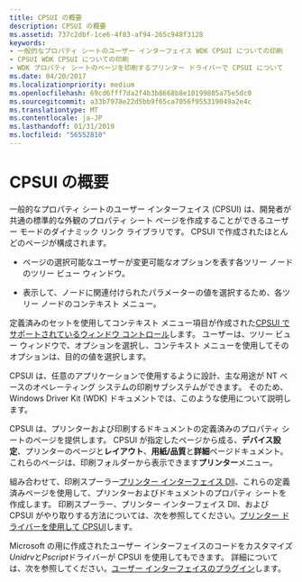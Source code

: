 ```yaml
---
title: CPSUI の概要
description: CPSUI の概要
ms.assetid: 737c2dbf-1ce6-4f83-af94-265c948f3128
keywords:
- 一般的なプロパティ シートのユーザー インターフェイス WDK CPSUI についての印刷
- CPSUI WDK CPSUI についての印刷
- WDK プロパティ シートのページを印刷するプリンター ドライバーで CPSUI について
ms.date: 04/20/2017
ms.localizationpriority: medium
ms.openlocfilehash: 69cd6fff7da2f4b3b8668b8e10199805a75e5dc0
ms.sourcegitcommit: a33b7978e22d5bb9f65ca7056f955319049a2e4c
ms.translationtype: MT
ms.contentlocale: ja-JP
ms.lasthandoff: 01/31/2019
ms.locfileid: "56552810"
---
```

# <a name="introduction-to-cpsui"></a>CPSUI の概要





一般的なプロパティ シートのユーザー インターフェイス (CPSUI) は、開発者が共通の標準的な外観のプロパティ シート ページを作成することができるユーザー モードのダイナミック リンク ライブラリです。 CPSUI で作成されたほとんどのページが構成されます。

-   ページの選択可能なユーザーが変更可能なオプションを表す各ツリー ノードのツリー ビュー ウィンドウ。

-   表示して、ノードに関連付けられたパラメーターの値を選択するため、各ツリー ノードのコンテキスト メニュー。

定義済みのセットを使用してコンテキスト メニュー項目が作成された[CPSUI でサポートされているウィンドウ コントロール](cpsui-supported-window-controls.md)します。 ユーザーは、ツリー ビュー ウィンドウで、オプションを選択し、コンテキスト メニューを使用してそのオプションは、目的の値を選択します。

CPSUI は、任意のアプリケーションで使用するように設計、主な用途が NT ベースのオペレーティング システムの印刷サブシステムができます。 そのため、Windows Driver Kit (WDK) ドキュメントでは、このような使用について説明します。

CPSUI は、プリンターおよび印刷するドキュメントの定義済みのプロパティ シートのページを提供します。 CPSUI が指定したページから成る、**デバイス設定**、プリンターのページと**レイアウト**、**用紙/品質**と**詳細**ページドキュメント。 これらのページは、印刷フォルダーから表示できます**プリンター**メニュー。

組み合わせて、印刷スプーラー[プリンター インターフェイス Dll](printer-interface-dll.md)、これらの定義済みページを使用して、プリンターおよびドキュメントのプロパティ シートを作成します。 印刷スプーラー、プリンター インターフェイス Dll、および CPSUI がやり取りする方法については、次を参照してください。[プリンター ドライバーを使用して CPSUI](using-cpsui-with-printer-drivers.md)します。

Microsoft の用に作成されたユーザー インターフェイスのコードをカスタマイズ*Unidrv*と*Pscript*ドライバーが CPSUI を使用してもできます。 詳細については、次を参照してください。[ユーザー インターフェイスのプラグイン](user-interface-plug-ins.md)します。

 

 




